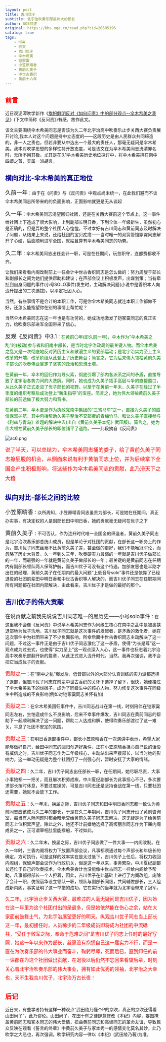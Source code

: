 ```yaml
---
layout: post
title: 吉川优子
subtitle: 北宇治吹奏乐部最伟大的部长
author: SOS阿虚
original: https://bbs.nga.cn/read.php?tid=20685196
catalog: true
tags:
    - NGA
    - 驳文
    - 吉川优子
    - 伞木希美
    - 铠冢霙
    - 小笠原晴香
    - 黄前久美子
    - 中世古香织
    - 黄前十六年
---
```


## <span style="color: red;">前言</span>

近日观泥潭吹学新作《[旗帜鲜明反对《如何问责》中的部分观点--伞木希美之我见](https://hibikilogy.github.io/2020/03/04/qizhixianmingfanduiruhewenze/)》(下文中简称《反问责》)有感，故作此文。

该文主要围绕伞木希美同志是否该为久二年北宇治高中吹奏乐止步关西大赛负责展开讨论,我本人对这个问题是持中立态度的——这段历史是由人民群众共同缔造的，非一人之责也，但若非要从中选出一个最大的责任人，那毫无疑问是伞木希美。我本对吹学思想的多样性持开放态度，可是该文在为伞木希美同志洗清罪名时，无所不用其极，尤其是在3.1伞木希美历史地位探讨中，将伞木希美排在南中四姬之首，实属一派胡言。

## <span style="color: darkblue;">横向对比-伞木希美的真正地位</span>

<span style="font-size:130%;line-height:183%">久前一年</span>：由于在《问责》与《反问责》中观点尚未统一，在此我们避而不谈伞木希美同志所带来的的负面影响，正面影响就更是无从谈起

<span style="font-size:130%;line-height:183%">久一年</span>：伞木希美同志渴望回归社团，还是在关西大赛前这个节点上，这一事件给社团上下造成了很大影响，上到副部长明日香，下到全体一年级新生，虽然初心是正确的，但是弄的整个社团人心惶惶，不过幸好有吉川同志和黄前同志及时解决了问题，从结果上来说，还给社团的宝贝疙瘩——当时唯一的双簧管铠冢霙同志解开了心结，后面顺利进军全国，就姑且算有伞木希美同志的功劳。

<span style="font-size:130%;line-height:183%">久二年</span>：伞木希美同志出任会计一职，可是在任期间，玩忽职守，连部费都收不齐。

让我们来看看内阁改制前上一任会计中世古香织同志是怎么做的：努力周旋于部长和副部长之间为她们提供帮助和建议；在声部会议上积极发声，出谋划策；当有牵扯到自身问题的事件(小号SOLO事件)发生时，主动解决问题(小说中是香织本人向泷升提出的二次选拔)，以平定社团人心。

当然，有些事情不是会计的本职工作，可是你伞木希美同志就连本职工作都做不好，还怎么能指望你在别的事情上帮忙呢？

当然伞木希美同志在这一年也是有功劳的，她成功地激发了铠冢霙同志的真正实力，给吹奏乐部进军全国带来了信心。

<span style="font-size:130%;line-height:183%">反观《反问责》中3.1</span>：<span style="color: green;">在黄前〇年(即久前一年)，伞木作为“伞木希美之乱”的(被动)参与者和旧南中部长，是当时北宇治政局的最关键人物。而伞木希美之乱又是一次彻底地反对资历主义和散漫主义的爱部运动；是北宇治实力至上主义改革的开端，改革阶级从此登上了历史舞台；简言之，它为后来伟大领袖黄前久美子部长的吹奏伟业奠定了坚实的政治和思想土壤。</span>

<span style="color: green;">在黄前一年，伞木的回归作为导火索，彻底引爆了部内各派系之间的矛盾，直接导致了北宇治各势力间的大洗牌。同时，她也成为久美子插手高层斗争的直接窗口，从此久美子正式走进了优子部长的视野。以至于在黄前一年末，久美子在经过了半季度的组织考察后成功登上“新生指导”的宝座。简言之，她为伟大领袖黄前久美子部长的前途做了极大努力和背书。</span>

<span style="color: green;">在黄前二年，伞木更是作为执政党南中集团的“三驾马车”之一，直接为久美子的威信保驾护航，其中包括帮助久美子整治不交部费的青梅竹马，和让久美子直接参与《利兹与青鸟》难题的解决中去(出自《黄前久美子本纪》武田版)。简言之，她为伟大领袖黄前久美子部长的即位铺平了道路。</span>——此段摘自《反问责》

![ac6.png](https://s2.loli.net/2023/05/22/8f2I9rxdl3ODcMP.png)

<span style="font-size:120%;line-height:183%"><span style="color: red;">说了半天，可以总结为，伞木希美同志捅的娄子，给了黄前久美子同志擦屁股的机会，从侧面来说有利于黄前同志上位，并为后续拿下全国金产生积极影响，将这些作为伞木希美同志的贡献，此乃滑天下之大稽</span></span>

## <span style="color: darkblue;">纵向对比-部长之间的比较</span>

<span style="font-size:130%;line-height:183%">小笠原晴香</span>：众所周知，小笠原晴香同志虽贵为部长，可是她在任期间，真正办实事，有决定权的人是副部长田中明日香，她的贡献毫无疑问在优子之下

<span style="font-size:130%;line-height:183%">黄前久美子</span>：不可否认，作为泷升时代唯一全国金的缔造者，黄前久美子同志是北宇治吹奏乐部总统山成员，但是单论于对社团的贡献，在部长这一职务上的作为，吉川优子同志丝毫不比黄前久美子差，甚至做的更好，我们不能唯冠军论，而忽略了历史大背景，久一年到久三年，吹奏硬实力最弱的一年就是吉川优子做部长的一年，而最强的一年就是黄前久美子做部长的一年；最关键的是黄前同志在任期内有副部长领队两人保驾护航，而吉川优子可没有这个待遇，加部友惠也是半路才出任的经理，黄前久美子在任期内的最大问题“上低音号solo”事件还是依靠了已经退役的社团前辈田中明日香和中世古香织等人解决的，而吉川优子同志在任职期间所有问题都在社团内部解决，由此看来，吉川优子才是做的最好的那个。

## <span style="color: darkblue;">吉川优子的伟大贡献</span>

<span style="font-size:120%;line-height:183%">在说贡献之前我先说说吉川同志唯一的黑历史——小号solo事件</span>：在这里我不会像《反问责》中说伞木希美同志作为同级生核心在南中之乱中是被裹挟退部地为优子洗地，吉川优子同志就是这次事件的发起者，是矛盾的激化者，她在这次事件中为社团带来了不少负面影响，所幸后面中世古香织同志主动解决了这一问题，不过这一事件正是由于吉川优子同志激化了这一矛盾，使得“为长是尊”这一观点成为过去式，也使得“实力至上”这一观点深入人心，这一事件也标志着北宇治高中吹奏乐部翻开新的篇章，从此正式进入泷升时代。当然，我再次强调，我不会把它当成优子的贡献。

<span style="font-size:120%;line-height:183%"><span style="color: red;">贡献之一</span></span>：在“南中之乱”爆发后，低音部以外的大部分认真训练的实力派都选择了退部，但吉川优子同志在前辈中世古香织的关怀下选择了留下，很快，她便接过了伞木希美丢下的烂摊子，成为了同级生中的核心人物，努力修复这次事件在同级生中所造成的不良影响(例如对铠冢霙同志关怀有加)

<span style="font-size:120%;line-height:183%"><span style="color: red;">贡献之二</span></span>：在伞木希美回归事件中，吉川同志战斗在第一线，时刻陪伴在铠冢霙同志左右，生怕造成什么不良影响，后来不幸事件爆发，吉川同志在黄前同志的帮助下一起顺利解决了这一问题，帮助二人达成和解，使得吹奏乐部渡过了这一难关，平息了社团不安定的氛围。

<span style="font-size:120%;line-height:183%"><span style="color: red;">贡献之三</span></span>：在明日香退部事件中，部长小笠原晴香在一次演讲中表示，希望大家能够做好自己，给田中同志的回归创造好条件，正在小笠原晴香担心自己说的话没有威信之时，吉川优子同志作为二年级核心，主动站出来声援部长，以当时她的影响力，这一举动无疑是为整个社团打了一剂强心剂，暂时安抚了大家的情绪。

<span style="font-size:120%;line-height:183%"><span style="color: red;">贡献之四</span></span>：久二年，吉川优子同志出任部长一职，在任期间，她尽职尽责，大事小事她都一一把关，而且屡次积劳成疾，中川夏纪副部长为此事担心不已，多次要求部长按时休息，不要过度操劳，可是吉川同志还是坚持奋战在第一线，只要社团还需要，她就不会放下工作。

<span style="font-size:120%;line-height:183%"><span style="color: red;">贡献之五</span></span>：久一年末，换届之际，吉川优子同志和田中明日香同志都一致认为黄前同志应该成为久三年的部长，于是在久二年期间，吉川优子同志开设了黄前咨询室，每当有人际问题时都会暗示交给黄前久美子同志去解决，这无疑是为了给黄前同志上位积累声望，除此之外，她还不计前嫌地选择了高坂丽奈同志作为下届内阁成员之一，正可谓宰相肚里能撑船，不过如此。

<span style="font-size:120%;line-height:183%"><span style="color: red;">贡献之六</span></span>：久二年末，换届之际，吉川优子同志做了一件大事——内阁改制。在久一年时，三香内阁将权力下放置声部会议，凡事都须通过每个声部长和年级长的确定，方可执行，可是这样的效率实在是太过低下，吉川优子上任后，将权力收回内阁组，保留声部会议作为行政机关，但是这一年以来，事务繁杂，中川夏纪副部长还忙于自己的吹奏技术，伞木希美会计也没能像中世古同志一样给内阁给予帮助，凡事都得部长一个人担着，因此，吉川优子在此基础上进行了内阁改组，废除了会计一职，仿照丽华设立领队一职，领队与副部长同级，共同辅佐部长，三人组成新内阁，事实证明了这一举措的成功，它在实行的当年就为北宇治带来了冠军。

<span style="font-size:110%;line-height:183%"><span style="color: red;">久二年，北宇治止步关西大赛，最难过的人毫无疑问是吉川优子，因为她在这一年里为这个社团付出的是最多，但是她依然能在伤心之余，站在大家面前鼓舞士气，为北宇治展望更好的明天。纵观吉川优子同志当上部长这一年，最初接任时，人员稀少的二年级成员即将成为社团的中流砥柱，“受任于败军之际，奉命于危难之间"是吉川优子同志上任时的最好写照，她这一年以来作为部长，丝毫没有抱怨自己这一届实力不行，而是一直在为吹奏乐部的伟大事业而奋斗，鞠躬尽瘁，死而后已，直到卸任的前一课都在为这个社团做出贡献，在退役以后仍然不忘回来看望后辈，时刻关心着北宇治吹奏乐部的伟大事业，拥有如此优秀的领袖，北宇治之大幸也，天不生我吉川优子，北宇治万古长夜！</span></span>



## <span style="color: red;">后记</span>

近日来，有些学者持有这样一种观点”武田绫乃懂个P的京吹，真正的京吹还得看山田尚子“，此乃谬论。山田尚子、花田十辉之徒肆意修改《本纪》内容，妄图掩盖黄前同志和冢本同志的伟大爱情，扭曲黄前同志和高坂同志的革命友谊，导致民众反映在观看《誓言的终章》中黄前久美子与冢本秀一的感情变化莫名其妙，此乃吹学之大忌也，再次强调，吹学研究内容一律以《本纪》(武田绫乃著)为准。
